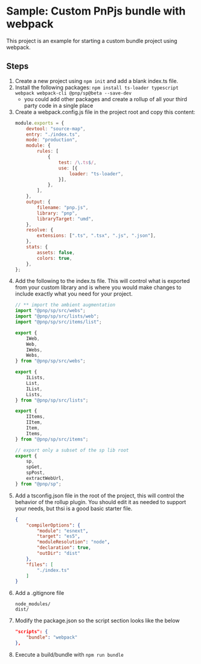 # Sample: Custom PnPjs bundle with webpack

This project is an example for starting a custom bundle project using webpack.

## Steps

1. Create a new project using `npm init` and add a blank index.ts file.
2. Install the following packages: `npm install ts-loader typescript webpack webpack-cli @pnp/sp@beta --save-dev`  
    - you could add other packages and create a rollup of all your third party code in a single place   
3. Create a webpack.config.js file in the project root and copy this content:
    ```JavaScript
    module.exports = {
        devtool: "source-map",
        entry: "./index.ts",
        mode: "production",
        module: {
            rules: [
                {
                    test: /\.ts$/,
                    use: [{
                        loader: "ts-loader",
                    }],
                },
            ],
        },
        output: {
            filename: "pnp.js",
            library: "pnp",
            libraryTarget: "umd",
        },
        resolve: {
            extensions: [".ts", ".tsx", ".js", ".json"],
        },
        stats: {
            assets: false,
            colors: true,
        },
    };
    ```
1. Add the following to the index.ts file. This will control what is exported from your custom library and is where you would make changes to include exactly what you need for your project.
    ```TypeScript
    // ** import the ambient augmentation
    import "@pnp/sp/src/webs";
    import "@pnp/sp/src/lists/web";
    import "@pnp/sp/src/items/list";

    export {
        IWeb,
        Web,
        IWebs,
        Webs,
    } from "@pnp/sp/src/webs";

    export {
        ILists,
        List,
        IList,
        Lists,
    } from "@pnp/sp/src/lists";

    export {
        IItems,
        IItem,
        Item,
        Items,
    } from "@pnp/sp/src/items";

    // export only a subset of the sp lib root
    export {
        sp,
        spGet,
        spPost,
        extractWebUrl,
    } from "@pnp/sp";
    ```
2. Add a tsconfig.json file in the root of the project, this will control the behavior of the rollup plugin. You should edit it as needed to support your needs, but thsi is a good basic starter file.
    ```JSON
    {
        "compilerOptions": {
            "module": "esnext",
            "target": "es5",
            "moduleResolution": "node",
            "declaration": true,
            "outDir": "dist"
        },
        "files": [
            "./index.ts"
        ]
    }
    ```
3. Add a .gitignore file
    ```
    node_modules/
    dist/
    ```
4. Modify the package.json so the script section looks like the below
    ```JSON
    "scripts": {
        "bundle": "webpack"
   },
   ```
5. Execute a build/bundle with `npm run bundle`

